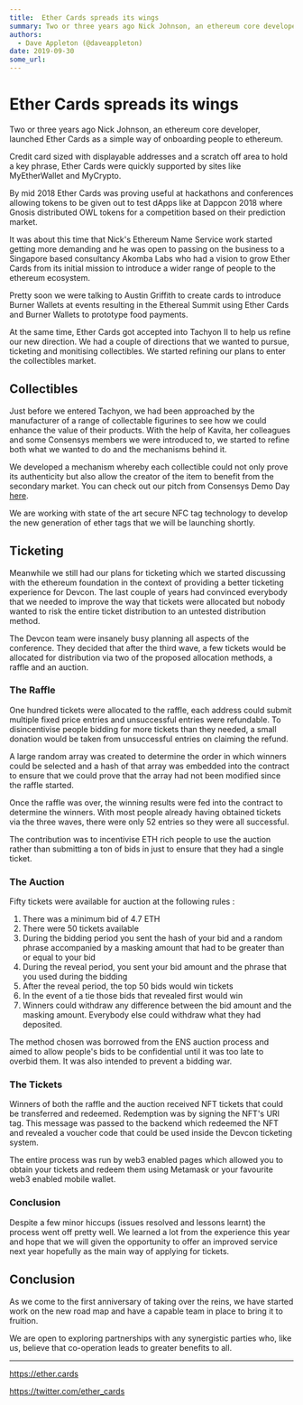 ```yaml
---
title:  Ether Cards spreads its wings
summary: Two or three years ago Nick Johnson, an ethereum core developer, launched Ether Cards as a simple way of onboarding people to ethereum. Credit card sized with displayable addresses and a scratch off area to hold a key phrase, Ether Cards were quickly supported by sites like MyEtherWallet and MyCrypto. By mid 2018 Ether Cards was proving useful at hackathons and conferences allowing tokens to be given out to test dApps like at Dappcon 2018 where Gnosis distributed OWL tokens for a competition bas
authors:
  - Dave Appleton (@daveappleton)
date: 2019-09-30
some_url: 
---
```


#  Ether Cards spreads its wings


Two or three years ago Nick Johnson, an ethereum core developer, launched Ether Cards as a simple way of onboarding people to ethereum.

Credit card sized with displayable addresses and a scratch off area to hold a key phrase, Ether Cards were quickly supported by sites like MyEtherWallet and MyCrypto.

By mid 2018 Ether Cards was proving useful at hackathons and conferences allowing tokens to be given out to test dApps like at Dappcon 2018 where Gnosis distributed OWL tokens for a competition based on their prediction market.

It was about this time that Nick's Ethereum Name Service work started getting more demanding and he was open to passing on the business to a Singapore based consultancy Akomba Labs who had a vision to grow Ether Cards from its initial mission to introduce a wider range of people to the ethereum ecosystem.

Pretty soon we were talking to Austin Griffith to create cards to introduce Burner Wallets at events resulting in the Ethereal Summit using Ether Cards and Burner Wallets to prototype food payments.

At the same time, Ether Cards got accepted into Tachyon II to help us refine our new direction. We had a couple of directions that we wanted to pursue, ticketing and monitising collectibles. We started refining our plans to enter the collectibles market.

## Collectibles

Just before we entered Tachyon, we had been approached by the manufacturer of a range of collectable figurines to see how we could enhance the value of their products. With the help of Kavita, her colleagues and some Consensys members we were introduced to, we started to refine both what we wanted to do and the mechanisms behind it.

We developed a mechanism whereby each collectible could not only prove its authenticity but also allow the creator of the item to benefit from the secondary market. You can check out our pitch from Consensys Demo Day [here](https://www.youtube.com/watch?v=ALuEGQ6rpxU).

We are working with state of the art secure NFC tag technology to develop the new generation of ether tags that we will be launching shortly.

## Ticketing

Meanwhile we still had our plans for ticketing which we started discussing with the ethereum foundation in the context of providing a better ticketing experience for Devcon. The last couple of years had convinced everybody that we needed to improve the way that tickets were allocated but nobody wanted to risk the entire ticket distribution to an untested  distribution method.

The Devcon team were insanely busy planning all aspects of the conference. They decided that after the third wave, a few tickets would be allocated for distribution via two of the proposed allocation methods, a raffle and an auction.

### The Raffle

One hundred tickets were allocated to the raffle, each address could submit multiple fixed price entries and unsuccessful entries were refundable. To disincentivise people bidding for more tickets than they needed, a small donation would be taken from unsuccessful entries on claiming the refund.

A large random array was created to determine the order in which winners could be selected and a hash of that array was embedded into the contract to ensure that we could prove that the array had not been modified since the raffle started.

Once the raffle was over, the winning results were fed into the contract to determine the winners. With most people already having obtained tickets via the three waves, there were only 52 entries so they were all successful.

The contribution was to incentivise ETH rich people to use the auction rather than submitting a ton of bids in just to ensure that they had a single ticket.

### The Auction

Fifty tickets were available for auction at the following rules :

1. There was a minimum bid of 4.7 ETH
2. There were 50 tickets available
3. During the bidding period you sent the hash of your bid and a random phrase accompanied by a masking amount that had to be greater than or equal to your bid
4. During the reveal period, you sent your bid amount and the phrase that you used during the bidding
5. After the reveal period, the top 50 bids would win tickets
6. In the event of a tie those bids that revealed first would win
7. Winners could withdraw any difference between the bid amount and the masking amount. Everybody else could withdraw what they had deposited.

The method chosen was borrowed from the ENS auction process and aimed to allow people's bids to be confidential until it was too late to overbid them. It was also intended to prevent a bidding war.

### The Tickets

Winners of both the raffle and the auction received NFT tickets that could be transferred and redeemed. Redemption was by signing the NFT's URI tag. This message was passed to the backend which redeemed the NFT and revealed a voucher code that could be used inside the Devcon ticketing system.

The entire process was run by web3 enabled pages which allowed you to obtain your tickets and redeem them using Metamask or your favourite web3 enabled mobile wallet.

### Conclusion

Despite a few minor hiccups (issues resolved and lessons learnt) the process went off pretty well. We learned a lot from the experience this year and hope that we will given the opportunity to offer an improved service next year hopefully as the main way of applying for tickets.

## Conclusion

As we come to the first anniversary of taking over the reins, we have started work on the new road map and have a capable team in place to bring it to fruition.

We are open to exploring partnerships with any synergistic parties who, like us, believe that co-operation leads to greater benefits to all.

----
https://ether.cards

https://twitter.com/ether_cards